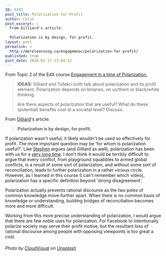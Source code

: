 ```yaml
---
ID: 5293
post_title: Polarization for Profit
author: Colin
post_excerpt: |
  From Gilliard's article:
  
  Polarization is by design, for profit.
layout: post
permalink: >
  http://merelearning.ca/engagemooc/polarization-for-profit/
published: true
post_date: 2018-02-17 23:04:12
---
```

From Topic 2 of the EdX course <a href="https://courses.edx.org/courses/course-v1:DavidsonX+DavNowX_Polarization+1T2018/course/#block-v1:DavidsonX+DavNowX_Polarization+1T2018+type@chapter+block@8488e8119c5c476f973849604ff63da2">Engagement in a time of Polarization.</a>

<blockquote><strong>IDEAS:</strong> Gilliard and Tufekci both talk about polarization and its profit element. Polarization depends on binaries, on us/them or black/white thinking.

Are there aspects of polarization that are useful? What do these (potential) benefits cost at a societal level? Discuss.</blockquote>

From <a href="https://hypervisible.com/polarization/power-technology/">Gilliard</a>'s article:

<blockquote><b>Polarization is by design, for profit. </b></blockquote>

If polarization wasn't useful, it likely wouldn't be used so effectively for profit. The more important question may be 'for whom is polarization useful?'. Like <a href="https://courses.edx.org/courses/course-v1:DavidsonX+DavNowX_Polarization+1T2018/discussion/forum/a47bc804bca2e24d73b4b1159c0b4b670d2cbd00/threads/5a85a6ea84452a082a00104e">Stephen</a> argues (and Gilliard as well), polarization has been with us for a <a href="http://www.charliechaplin.com/en/articles/29-The-Final-Speech-from-The-Great-Dictator-">very long time</a>. I don't think it would be terribly difficult to argue that every conflict, from playground squabbles to armed global conflicts, is a result of some sort of polarization, and without some sort of reconciliation, leads to further polarization in a rather vicious circle. However, as I learned in this course (I can't remember which video), polarization has a specific definition beyond 'strong disagreement'.

Polarization actually prevents rational discourse as the two poles of common knowledge move further apart. When there is no common basis of knowledge or understanding, building bridges of reconciliation becomes more and more difficult.

Working from this more precise understanding of polarization, I would argue that there are few noble uses for polarization. For Facebook to intentionally polarize society may serve their profit motive, but the resultant loss of rational discourse among people with opposing viewpoints is too great a cost.

<div class="_3bJ2H CHExY">
<h6 class="_1l8RX _1ByhS">Photo by <a href="https://unsplash.com/photos/DCtwjzQ9uVE?utm_source=unsplash&amp;utm_medium=referral&amp;utm_content=creditCopyText">CloudVisual</a> on <a href="https://unsplash.com/?utm_source=unsplash&amp;utm_medium=referral&amp;utm_content=creditCopyText">Unsplash</a></h6>
</div>
